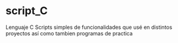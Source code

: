 # script_C
Lenguaje C
Scripts simples de funcionalidades que usé en distintos proyectos así como tambien programas de practica
